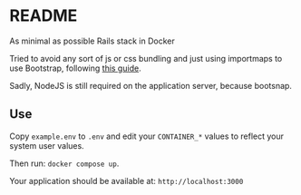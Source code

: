 # README

As minimal as possible Rails stack in Docker

Tried to avoid any sort of js or css bundling and just using importmaps to use Bootstrap, following [this guide](https://dev.to/coorasse/rails-7-bootstrap-5-and-importmaps-without-nodejs-4g8).

Sadly, NodeJS is still required on the application server, because bootsnap.

## Use

Copy `example.env` to `.env` and edit your `CONTAINER_*` values to reflect your system user values.

Then run: `docker compose up`.

Your application should be available at: `http://localhost:3000`
